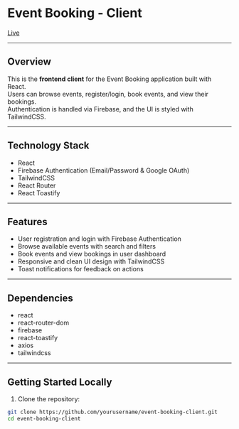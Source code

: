 # Event Booking - Client

[Live](https://harmonious-gaufre-7b6922.netlify.app/)

---

## Overview

This is the **frontend client** for the Event Booking application built with React.  
Users can browse events, register/login, book events, and view their bookings.  
Authentication is handled via Firebase, and the UI is styled with TailwindCSS.

---



## Technology Stack

- React
- Firebase Authentication (Email/Password & Google OAuth)
- TailwindCSS
- React Router
- React Toastify

---

## Features

- User registration and login with Firebase Authentication
- Browse available events with search and filters
- Book events and view bookings in user dashboard
- Responsive and clean UI design with TailwindCSS
- Toast notifications for feedback on actions

---

## Dependencies

- react
- react-router-dom
- firebase
- react-toastify
- axios
- tailwindcss

---

## Getting Started Locally

1. Clone the repository:

```bash
git clone https://github.com/yourusername/event-booking-client.git
cd event-booking-client
